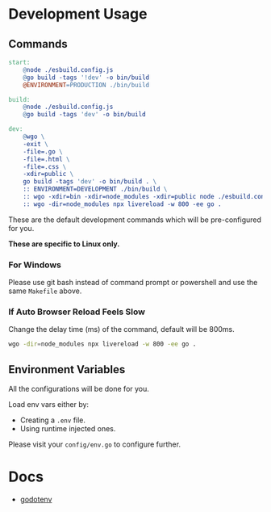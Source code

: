 # Development Usage

## Commands

```Makefile
start: 
	@node ./esbuild.config.js
	@go build -tags '!dev' -o bin/build
	@ENVIRONMENT=PRODUCTION ./bin/build

build:
	@node ./esbuild.config.js
	@go build -tags 'dev' -o bin/build

dev:
	@wgo \
    -exit \
    -file=.go \
    -file=.html \
	-file=.css \
	-xdir=public \
	go build -tags 'dev' -o bin/build . \
    :: ENVIRONMENT=DEVELOPMENT ./bin/build \
    :: wgo -xdir=bin -xdir=node_modules -xdir=public node ./esbuild.config.js \
	:: wgo -dir=node_modules npx livereload -w 800 -ee go .
```

These are the default development commands which will be pre-configured for you.

**These are specific to Linux only.**

### For Windows

Please use git bash instead of command prompt or powershell and use the same `Makefile` above.

### If Auto Browser Reload Feels Slow

Change the delay time (ms) of the command, default will be 800ms.

```sh
wgo -dir=node_modules npx livereload -w 800 -ee go .
```

## Environment Variables

All the configurations will be done for you.

Load env vars either by:
- Creating a `.env` file.
- Using runtime injected ones.

Please visit your `config/env.go` to configure further.

# Docs

- [godotenv](https://github.com/joho/godotenv#godotenv--)
